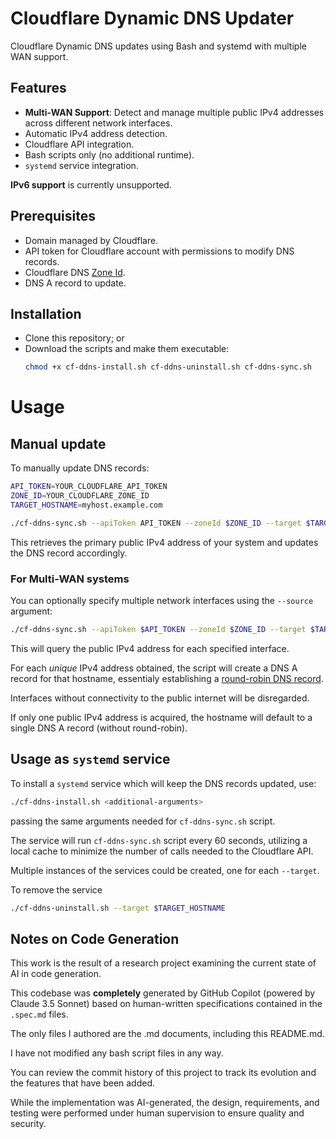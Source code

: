 # Cloudflare Dynamic DNS Updater

Cloudflare Dynamic DNS updates using Bash and systemd with multiple WAN support.



## Features

- **Multi-WAN Support**: Detect and manage multiple public IPv4 addresses across different network interfaces.
- Automatic IPv4 address detection.
- Cloudflare API integration.
- Bash scripts only (no additional runtime).
- `systemd` service integration.

**IPv6 support** is currently unsupported.



## Prerequisites

- Domain managed by Cloudflare.
- API token for Cloudflare account with permissions to modify DNS records.
- Cloudflare DNS [Zone Id](https://developers.cloudflare.com/fundamentals/setup/find-account-and-zone-ids/).
- DNS A record to update.



## Installation

- Clone this repository; or
- Download the scripts and make them executable:
    ```bash
    chmod +x cf-ddns-install.sh cf-ddns-uninstall.sh cf-ddns-sync.sh
    ```



# Usage

## Manual update

To manually update DNS records:

```bash
API_TOKEN=YOUR_CLOUDFLARE_API_TOKEN
ZONE_ID=YOUR_CLOUDFLARE_ZONE_ID
TARGET_HOSTNAME=myhost.example.com

./cf-ddns-sync.sh --apiToken API_TOKEN --zoneId $ZONE_ID --target $TARGET_HOSTNAME --verbose
```

This retrieves the primary public IPv4 address of your system and updates the DNS record accordingly.



### For Multi-WAN systems

You can optionally specify multiple network interfaces using the `--source` argument:

```bash
./cf-ddns-sync.sh --apiToken $API_TOKEN --zoneId $ZONE_ID --target $TARGET_HOSTNAME --verbose --source eth0 --source eth1
```

This will query the public IPv4 address for each specified interface. 

For each _unique_ IPv4 address obtained, the script will create a DNS A record for that hostname, essentialy establishing a [round-robin DNS record](https://www.cloudflare.com/learning/dns/glossary/round-robin-dns/).

Interfaces without connectivity to the public internet will be disregarded. 

If only one public IPv4 address is acquired, the hostname will default to a single DNS A record (without round-robin).



## Usage as `systemd` service

To install a `systemd` service which will keep the DNS records updated, use:

```bash
./cf-ddns-install.sh <additional-arguments>
```

passing the same arguments needed for `cf-ddns-sync.sh` script.

The service will run `cf-ddns-sync.sh` script every 60 seconds, utilizing a local cache to minimize the number of calls needed to the Cloudflare API.

Multiple instances of the services could be created, one for each `--target`.

To remove the service

```bash
./cf-ddns-uninstall.sh --target $TARGET_HOSTNAME
```



## Notes on Code Generation

This work is the result of a research project examining the current state of AI in code generation.

This codebase was **completely** generated by GitHub Copilot (powered by Claude 3.5 Sonnet) based on human-written specifications contained in the `.spec.md` files. 

The only files I authored are the .md documents, including this README.md. 

I have not modified any bash script files in any way.

You can review the commit history of this project to track its evolution and the features that have been added.

While the implementation was AI-generated, the design, requirements, and testing were performed under human supervision to ensure quality and security. 
